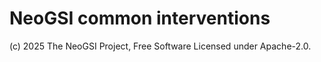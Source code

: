 # NeoGSI common interventions
(c) 2025 The NeoGSI Project, Free Software Licensed under Apache-2.0.

